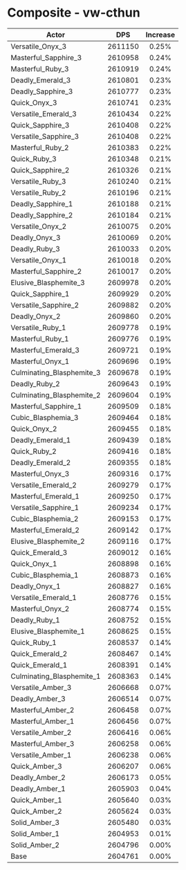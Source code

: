 # Composite - vw-cthun
| Actor | DPS | Increase |
|---|:---:|:---:|
|Versatile_Onyx_3|2611150|0.25%|
|Masterful_Sapphire_3|2610958|0.24%|
|Masterful_Ruby_3|2610919|0.24%|
|Deadly_Emerald_3|2610801|0.23%|
|Deadly_Sapphire_3|2610777|0.23%|
|Quick_Onyx_3|2610741|0.23%|
|Versatile_Emerald_3|2610434|0.22%|
|Quick_Sapphire_3|2610408|0.22%|
|Versatile_Sapphire_3|2610408|0.22%|
|Masterful_Ruby_2|2610383|0.22%|
|Quick_Ruby_3|2610348|0.21%|
|Quick_Sapphire_2|2610326|0.21%|
|Versatile_Ruby_3|2610240|0.21%|
|Versatile_Ruby_2|2610196|0.21%|
|Deadly_Sapphire_1|2610188|0.21%|
|Deadly_Sapphire_2|2610184|0.21%|
|Versatile_Onyx_2|2610075|0.20%|
|Deadly_Onyx_3|2610069|0.20%|
|Deadly_Ruby_3|2610033|0.20%|
|Versatile_Onyx_1|2610018|0.20%|
|Masterful_Sapphire_2|2610017|0.20%|
|Elusive_Blasphemite_3|2609978|0.20%|
|Quick_Sapphire_1|2609929|0.20%|
|Versatile_Sapphire_2|2609882|0.20%|
|Deadly_Onyx_2|2609860|0.20%|
|Versatile_Ruby_1|2609778|0.19%|
|Masterful_Ruby_1|2609776|0.19%|
|Masterful_Emerald_3|2609721|0.19%|
|Masterful_Onyx_1|2609696|0.19%|
|Culminating_Blasphemite_3|2609678|0.19%|
|Deadly_Ruby_2|2609643|0.19%|
|Culminating_Blasphemite_2|2609604|0.19%|
|Masterful_Sapphire_1|2609509|0.18%|
|Cubic_Blasphemia_3|2609464|0.18%|
|Quick_Onyx_2|2609455|0.18%|
|Deadly_Emerald_1|2609439|0.18%|
|Quick_Ruby_2|2609416|0.18%|
|Deadly_Emerald_2|2609355|0.18%|
|Masterful_Onyx_3|2609316|0.17%|
|Versatile_Emerald_2|2609279|0.17%|
|Masterful_Emerald_1|2609250|0.17%|
|Versatile_Sapphire_1|2609234|0.17%|
|Cubic_Blasphemia_2|2609153|0.17%|
|Masterful_Emerald_2|2609142|0.17%|
|Elusive_Blasphemite_2|2609116|0.17%|
|Quick_Emerald_3|2609012|0.16%|
|Quick_Onyx_1|2608898|0.16%|
|Cubic_Blasphemia_1|2608873|0.16%|
|Deadly_Onyx_1|2608827|0.16%|
|Versatile_Emerald_1|2608776|0.15%|
|Masterful_Onyx_2|2608774|0.15%|
|Deadly_Ruby_1|2608752|0.15%|
|Elusive_Blasphemite_1|2608625|0.15%|
|Quick_Ruby_1|2608537|0.14%|
|Quick_Emerald_2|2608467|0.14%|
|Quick_Emerald_1|2608391|0.14%|
|Culminating_Blasphemite_1|2608363|0.14%|
|Versatile_Amber_3|2606668|0.07%|
|Deadly_Amber_3|2606514|0.07%|
|Masterful_Amber_2|2606458|0.07%|
|Masterful_Amber_1|2606456|0.07%|
|Versatile_Amber_2|2606416|0.06%|
|Masterful_Amber_3|2606258|0.06%|
|Versatile_Amber_1|2606238|0.06%|
|Quick_Amber_3|2606207|0.06%|
|Deadly_Amber_2|2606173|0.05%|
|Deadly_Amber_1|2605903|0.04%|
|Quick_Amber_1|2605640|0.03%|
|Quick_Amber_2|2605624|0.03%|
|Solid_Amber_3|2605480|0.03%|
|Solid_Amber_1|2604953|0.01%|
|Solid_Amber_2|2604796|0.00%|
|Base|2604761|0.00%|
